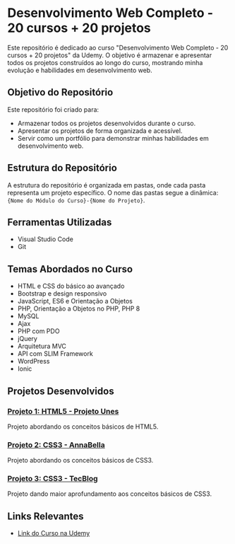 # Desenvolvimento Web Completo - 20 cursos + 20 projetos

Este repositório é dedicado ao curso "Desenvolvimento Web Completo - 20 cursos + 20 projetos" da Udemy. O objetivo é armazenar e apresentar todos os projetos construídos ao longo do curso, mostrando minha evolução e habilidades em desenvolvimento web.

## Objetivo do Repositório

Este repositório foi criado para:
- Armazenar todos os projetos desenvolvidos durante o curso.
- Apresentar os projetos de forma organizada e acessível.
- Servir como um portfólio para demonstrar minhas habilidades em desenvolvimento web.

## Estrutura do Repositório

A estrutura do repositório é organizada em pastas, onde cada pasta representa um projeto específico. O nome das pastas segue a dinâmica: `{Nome do Módulo do Curso}-{Nome do Projeto}`.

## Ferramentas Utilizadas

- Visual Studio Code
- Git

## Temas Abordados no Curso

- HTML e CSS do básico ao avançado
- Bootstrap e design responsivo
- JavaScript, ES6 e Orientação a Objetos
- PHP, Orientação a Objetos no PHP, PHP 8
- MySQL
- Ajax
- PHP com PDO
- jQuery
- Arquitetura MVC
- API com SLIM Framework
- WordPress
- Ionic

## Projetos Desenvolvidos

### [Projeto 1: HTML5 - Projeto Unes](https://github.com/RafaBragagd/Desenvolvimento_Web_Completo/tree/main/HTML5)
Projeto abordando os conceitos básicos de HTML5.

### [Projeto 2: CSS3 - AnnaBella](https://github.com/RafaBragagd/Desenvolvimento_Web_Completo/tree/main/CSS3-AnnaBella)
Projeto abordando os conceitos básicos de CSS3.

### [Projeto 3: CSS3 - TecBlog](https://github.com/RafaBragagd/Desenvolvimento_Web_Completo/tree/main/CSS3-TecBlog)
Projeto dando maior aprofundamento aos conceitos básicos de CSS3.

## Links Relevantes

- [Link do Curso na Udemy](https://www.udemy.com/course/web-completo/)


